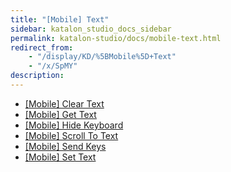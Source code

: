 ```yaml
---
title: "[Mobile] Text" 
sidebar: katalon_studio_docs_sidebar
permalink: katalon-studio/docs/mobile-text.html 
redirect_from:
    - "/display/KD/%5BMobile%5D+Text"
    - "/x/SpMY"
description: 
---
```

*   [\[Mobile\] Clear Text](/display/KD/%5BMobile%5D+Clear+Text)
*   [\[Mobile\] Get Text](/display/KD/%5BMobile%5D+Get+Text)
*   [\[Mobile\] Hide Keyboard](/display/KD/%5BMobile%5D+Hide+Keyboard)
*   [\[Mobile\] Scroll To Text](/display/KD/%5BMobile%5D+Scroll+To+Text)
*   [\[Mobile\] Send Keys](/display/KD/%5BMobile%5D+Send+Keys)
*   [\[Mobile\] Set Text](/display/KD/%5BMobile%5D+Set+Text)